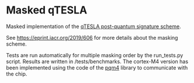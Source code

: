 # Masked qTESLA

Masked implementation of the [qTESLA post-quantum signature scheme](https://qtesla.org/).

See https://eprint.iacr.org/2019/606 for more details about the masking scheme. 

Tests are run automatically for multiple masking order by the run_tests.py script. Results are written in /tests/benchmarks.
The cortex-M4 version has been implemented using the code of the [pqm4](https://github.com/mupq/pqm4) library to communicate with the chip.
